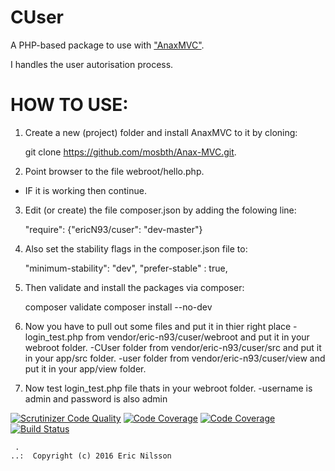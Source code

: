 CUser
=========

A PHP-based package to use with ["AnaxMVC"](https://github.com/mosbth/Anax-MVC).

I handles the user autorisation process.


HOW TO USE:
===========

1. Create a new (project) folder and install AnaxMVC to it by cloning:

    git clone https://github.com/mosbth/Anax-MVC.git.

2. Point browser to the file webroot/hello.php.
- IF it is working then continue.

3. Edit (or create) the file composer.json by adding the folowing line:

    "require": {"ericN93/cuser": "dev-master"}

4. Also set the stability flags in the composer.json file to:

    "minimum-stability": "dev",
    "prefer-stable" : true,

5. Then validate and install the packages via composer:

    composer validate
    composer install --no-dev

6. Now you have to pull out some files and put it in thier right place
  -login_test.php from vendor/eric-n93/cuser/webroot and put it in your webroot folder.
  -CUser folder from vendor/eric-n93/cuser/src and put it in your app/src folder.
  -user folder from vendor/eric-n93/cuser/view and put it in your app/view folder.

7. Now test login_test.php file thats in your webroot folder.
-username is admin and password is also admin

[![Scrutinizer Code Quality](https://scrutinizer-ci.com/g/ericN93/cuper/badges/quality-score.png?b=master)](https://scrutinizer-ci.com/g/ericN93/cuper/?branch=master)
[![Code Coverage](https://scrutinizer-ci.com/g/ericN93/cuper/badges/coverage.png?b=master)](https://scrutinizer-ci.com/g/ericN93/cuper/?branch=master)
[![Code Coverage](https://scrutinizer-ci.com/g/ericN93/cuper/badges/coverage.png?b=master)](https://scrutinizer-ci.com/g/ericN93/cuper/?branch=master)
[![Build Status](https://travis-ci.org/ericN93/cuper.svg?branch=master)](https://travis-ci.org/ericN93/cuper)

```
 .  
..:  Copyright (c) 2016 Eric Nilsson
```
